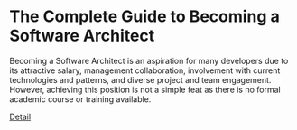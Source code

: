 # The Complete Guide to Becoming a Software Architect

Becoming a Software Architect is an aspiration for many developers due to its attractive salary, management collaboration, involvement with current technologies and patterns, and diverse project and team engagement. However, achieving this position is not a simple feat as there is no formal academic course or training available. 

[Detail](https://eduitfree.com/course/the-complete-guide-to-becoming-a-software-architect)